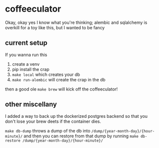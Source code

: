 # coffeeculator
Okay, okay yes I know what you're thinking; alembic
and sqlalchemy is overkill for a toy like this, but
I wanted to be fancy

## current setup
If you wanna run this

1. create a venv
1. pip install the crap
1. `make local` which creates your db
1. `make run-alembic` will create the crap in the db

then a good ole `make brew` will kick off the coffeeculator!

## other miscellany
I added a way to back up the dockerized postgres backend so
that you don't lose your brew deets if the container dies.

`make db-dump` throws a dump of the db into
`/dump/{year-month-day}/{hour-minute}/` and then you can
restore from that dump by running
`make db-restore /dump/{year-month-day}/{hour-minute}/`
